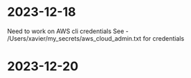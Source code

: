 

# 2023-12-18
Need to work on AWS cli credentials
See - /Users/xavier/my_secrets/aws_cloud_admin.txt for credentials

# 2023-12-20
